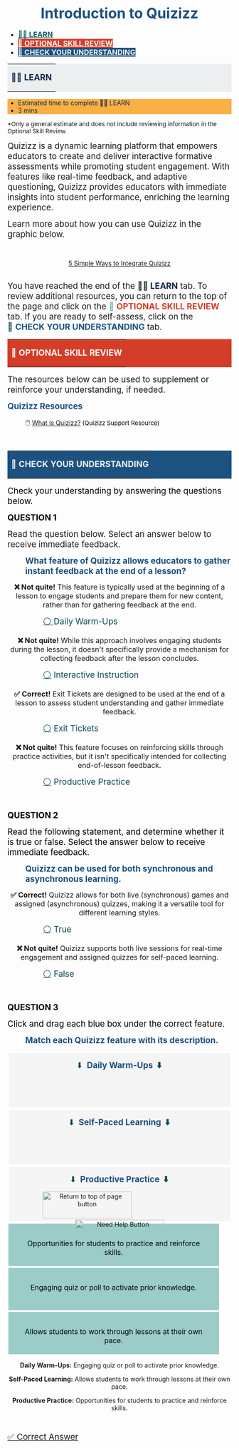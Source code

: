<div id="top"></div>
<h2 style="text-align: center;"><span style="font-size: 24pt; color: #1d517f;"><strong>Introduction to Quizizz</strong></span></h2>
<div class="enhanceable_content tabs">
    <ul>
        <li><span style="font-size: 12pt; color: #12284b;"><strong><span style="background-color: #ffffff;"><a style="background-color: #ffffff; color: #12284b;" href="#fragment-1"><span style="color: #0d6068;">👩&zwj;🏫 LEARN</span></a></span></strong></span></li>
        <li><span style="color: #000000; font-size: 12pt;"><strong><span style="background-color: #d43d27;"><a style="background-color: #d43d27; color: #ffffff;" href="#fragment-2">📑 OPTIONAL SKILL REVIEW</a></span></strong></span></li>
        <li><span style="color: #ecf0f1; font-size: 12pt;"><strong><span style="background-color: #1d517f;"><a style="background-color: #1d517f; color: #ecf0f1;" href="#fragment-3">🧠 CHECK YOUR UNDERSTANDING</a></span></strong></span><span style="font-size: 12pt;"><strong><span style="background-color: #fed18b;"><br /></span></strong></span></li>
    </ul>
    <div id="fragment-1">
        <table style="border-collapse: collapse; width: 100%; background-color: #eceff0; border-style: none;" border="0">
            <tbody>
                <tr>
                    <td style="width: 99.9582%; height: 5px;">
                        <p style="text-align: center;"><span style="font-size: 14pt; background-color: #ecf0f1; color: #12284b;"><strong>👩&zwj;🏫 LEARN</strong></span></p>
                    </td>
                </tr>
            </tbody>
        </table>
        <p style="text-align: left;"><span style="font-size: 12pt;"> </span></p>
        <ul class="pill" style="background-color: #fbb045;">
            <li><span style="color: #12284b;">Estimated time to complete 👩&zwj;🏫 LEARN</span></li>
            <li><span style="color: #12284b;">3 mins</span></li>
        </ul>
        <p><span style="font-size: 10pt;">*Only a general estimate and does not include reviewing information in the Optional Skill Review.</span></p>
        <p><span style="font-size: 18.6667px;">Quizizz is a dynamic learning platform that empowers educators to create and deliver interactive formative assessments while promoting student engagement. With features like real-time feedback, and adaptive questioning, Quizizz provides educators with immediate insights into student performance, enriching the learning experience.</span></p>
        <p><span style="font-size: 18.6667px;">Learn more about how you can use Quizizz in the graphic below.</span></p>
        <p style="text-align: center;">&nbsp;</p>
        <p style="text-align: center;"><a class="instructure_file_link instructure_scribd_file auto_open" title="1.1 5 Simple Ways to Integrate Quizizz.pdf" href="https://fwisd.instructure.com/courses/361613/files/9792419?wrap=1" target="_blank" rel="noopener" data-canvas-previewable="false" data-api-endpoint="https://fwisd.instructure.com/api/v1/courses/361613/files/9792419" data-api-returntype="File">5 Simple Ways to Integrate Quizizz</a></p>
        <br />
        <div><span style="font-size: 14pt;">You have reached the end of the <strong>👩&zwj;🏫 <span style="color: #12284b;">LEARN</span></strong> tab. To review additional resources, you can return to the top of the page and click on the <span style="color: #72aebb;">📑&nbsp;<span style="color: #d43d27;"><strong>OPTIONAL SKILL REVIEW</strong></span></span> tab. If you are ready to self-assess, click on the <span style="color: #0e4b54;">🧠&nbsp;<span style="color: #1d517f;"><strong>CHECK YOUR UNDERSTANDING</strong></span></span> tab.</span></div>
    </div>
    <div id="fragment-2">
        <table style="border-collapse: collapse; width: 100%; background-color: #d43d27; border-style: none;" border="0">
            <tbody>
                <tr>
                    <td style="width: 99.9582%; height: 10px;">
                        <p style="text-align: center;"><span style="color: #ffffff; font-size: 14pt;"><strong>📑 OPTIONAL SKILL REVIEW</strong></span></p>
                    </td>
                </tr>
            </tbody>
        </table>
        <p><span style="font-size: 14pt;">The resources below can be used to supplement or reinforce your understanding, if needed.</span></p>
        <p><span style="color: #1d517f;"><strong><span style="font-size: 14pt;">Quizizz Resources</span></strong></span></p>
        <p style="padding-left: 40px;"><span style="color: #000000;"><a style="color: #000000;" href="#"></a><span style="font-size: 12pt;">🖱️&nbsp;</span></span><a class="inline_disabled" title="Printable and editable 1 pagers for PD-2.pdf" href="https://support.quizizz.com/hc/en-us/articles/203610052-What-is-Quizizz" target="_blank" rel="noopener" data-canvas-previewable="false" data-api-endpoint="https://fwisd.instructure.com/api/v1/courses/361613/files/9642345" data-api-returntype="File">What is Quizizz?</a> <span style="color: #000000;"><span style="font-size: 10pt;">(Quizizz Support Resource)</span></span>&nbsp;</p>
    </div>
    <p>&nbsp;</p>
    <div id="fragment-3">
        <table style="border-collapse: collapse; width: 100%; background-color: #1d517f; border-style: none;" border="0">
            <tbody>
                <tr>
                    <td style="width: 99.9582%;">
                        <p style="text-align: center;"><span style="color: #000000; font-size: 14pt;"><span style="color: #ecf0f1;"><strong>🧠 CHECK YOUR UNDERSTANDING</strong></span></span></p>
                    </td>
                </tr>
            </tbody>
        </table>
        <p style="text-align: left;"><span style="color: #000000; font-size: 14pt;">Check your understanding by answering the questions below. </span></p>
        <p style="text-align: left;"><span style="font-size: 14pt;"><strong><span style="color: #000000;">QUESTION 1</span></strong></span></p>
        <p style="text-align: left;"><span style="font-size: 14pt;">Read the question below. Select an answer below to receive immediate feedback.</span></p>
        <p style="text-align: left; padding-left: 40px;"><span style="color: #1d517f;"><strong><span style="font-size: 14pt;">What feature of Quizizz allows educators to gather instant feedback at the end of a lesson?</span></strong></span></p>
        <div id="dialog_for_Q3a" class="enhanceable_content dialog" style="text-align: center;"><span style="font-size: 12pt;"><strong>❌ Not quite!</strong> This feature is typically used at the beginning of a lesson to engage students and prepare them for new content, rather than for gathering feedback at the end.</span></div>
        <p style="padding-left: 80px;"><span style="font-size: 14pt; color: #0e4b54;"><a id="dialog_for_Q3a" style="color: #0e4b54;" href="#dialog_for_Q3a">⚪ </a> Daily Warm-Ups</span></p>
        <div id="dialog_for_Q3b" class="enhanceable_content dialog" style="text-align: center;"><span style="font-size: 12pt;"><strong>❌ Not quite!</strong> While this approach involves engaging students during the lesson, it doesn't specifically provide a mechanism for collecting feedback after the lesson concludes.</span></div>
        <p style="padding-left: 80px;"><span style="font-size: 14pt; color: #0e4b54;"><a id="dialog_for_Q3b" style="color: #0e4b54;" href="#dialog_for_Q3b">⚪</a> Interactive Instruction</span></p>
        <div id="dialog_for_Q3c" class="enhanceable_content dialog" style="text-align: center;"><span style="font-size: 12pt;"><strong>✅ Correct!</strong> Exit Tickets are designed to be used at the end of a lesson to assess student understanding and gather immediate feedback.</span></div>
        <p style="padding-left: 80px;"><span style="font-size: 14pt; color: #0e4b54;"><a id="dialog_for_Q3c" style="color: #0e4b54;" href="#dialog_for_Q3c">⚪</a> Exit Tickets</span></p>
        <div id="dialog_for_Q3d" class="enhanceable_content dialog" style="text-align: center;"><span style="font-size: 12pt;"><strong>❌ Not quite!</strong> This feature focuses on reinforcing skills through practice activities, but it isn't specifically intended for collecting end-of-lesson feedback.</span></div>
        <p style="padding-left: 80px;"><span style="font-size: 14pt; color: #0e4b54;"><a id="dialog_for_Q3d" style="color: #0e4b54;" href="#dialog_for_Q3d">⚪</a> Productive Practice</span></p>
        <p style="text-align: left;">&nbsp;</p>
        <p style="text-align: left;"><span style="font-size: 14pt;"><strong><span style="color: #000000;">QUESTION 2</span></strong></span></p>
        <p style="text-align: left;"><span style="color: #000000; font-size: 12pt; font-family: inherit;"><span style="font-size: 14pt;">Read the following statement, and determine whether it is true or false. Select the answer below to receive immediate feedback.</span></span></p>
        <p style="text-align: left; padding-left: 40px;"><span style="color: #1d517f;"><span style="font-size: 18.6667px;"><strong>Quizizz can be used for both synchronous and asynchronous learning.</strong></span></span></p>
        <div id="dialog_for_Q1T" class="enhanceable_content dialog" style="text-align: center;"><span style="font-size: 12pt;"><strong>✅ Correct!</strong> Quizizz allows for both live (synchronous) games and assigned (asynchronous) quizzes, making it a versatile tool for different learning styles.</span></div>
        <p style="padding-left: 80px;"><span style="font-size: 14pt; color: #0e4b54;"><a id="dialog_for_Q1T" style="color: #0e4b54;" href="#dialog_for_Q1T">⚪</a> True</span></p>
        <div id="dialog_for_Q1F" class="enhanceable_content dialog" style="text-align: center;"><span style="font-size: 12pt;"><strong>❌ Not quite!</strong> Quizizz supports both live sessions for real-time engagement and assigned quizzes for self-paced learning.</span></div>
        <p style="padding-left: 80px;"><span style="font-size: 14pt; color: #0e4b54;"><a id="dialog_for_Q1F" style="color: #0e4b54;" href="#dialog_for_Q1F">⚪</a> False</span></p>
        <p style="padding-left: 40px;">&nbsp;</p>
        <p><strong style="font-size: 14pt; color: var(--ic-brand-font-color-dark); font-family: inherit;"><span style="color: #000000;">QUESTION 3</span></strong></p>
        <div>
            <p style="text-align: left;"><span style="color: #000000; font-size: 14pt;">Click and drag each blue box under the correct feature.</span></p>
            <p style="text-align: left; padding-left: 40px;"><span style="color: #1d517f;"><strong><span style="font-size: 14pt;">Match each Quizizz feature with its description.</span></strong></span></p>
            <div style="width: 100%; height: 300px;">
                <div class="grid-row">
                    <div class="col-xs-12 col-md-4" style="background-color: #f5f5f5; border: 3px solid #ffffff;">
                        <p style="text-align: center;"><span style="font-size: 14pt; color: #0e4b54;">⬇️&nbsp; <strong><span style="color: #1d517f;">Daily Warm-Ups</span>&nbsp; ⬇️</strong></span></p>
                        <p style="text-align: center;">&nbsp;</p>
                        <p style="text-align: center;">&nbsp;</p>
                    </div>
                    <div class="col-xs-12 col-md-4" style="background-color: #f5f5f5; border: 3px solid #ffffff;">
                        <p style="text-align: center;"><span style="font-size: 14pt; color: #0e4b54;">⬇️&nbsp; <strong><span style="color: #1d517f;">Self-Paced Learning</span>&nbsp; ⬇️</strong></span></p>
                        <p style="text-align: center;">&nbsp;</p>
                        <p style="text-align: center;">&nbsp;</p>
                    </div>
                    <div class="col-xs-12 col-md-4" style="background-color: #f5f5f5; border: 3px solid #ffffff;">
                        <p style="text-align: center;"><span style="font-size: 14pt; color: #0e4b54;">⬇️&nbsp; <strong><span style="color: #1d517f;">Productive Practice</span>&nbsp; ⬇️</strong></span></p>
                        <p style="text-align: center;">&nbsp;</p>
                        <p style="text-align: center;">&nbsp;</p>
                    </div>
                </div>
                <div class="grid-row">
                    <div class="col-xs-12 col-md-4">
                        <div class="enhanceable_content draggable">
                            <div style="text-align: center; background-color: #9bccc7; color: #000000; width: 90%; height: 75px; padding: 10px; border: 2px solid white;">
                                <p style="padding: 10px;"><span style="color: #000000;"><span style="font-size: 12pt; text-align: center;">Opportunities for students to practice and reinforce skills.</span></span></p>
                            </div>
                        </div>
                    </div>
                    <div class="col-xs-12 col-md-4">
                        <div class="enhanceable_content draggable">
                            <div style="text-align: center; background-color: #9bccc7; color: #000000; width: 90%; height: 75px; padding: 10px; border: 2px solid white;">
                                <p style="padding: 10px;"><span style="color: #000000;"><span style="font-size: 12pt;">Engaging quiz or poll to activate prior knowledge. </span></span></p>
                            </div>
                        </div>
                    </div>
                    <div class="col-xs-12 col-md-4">
                        <div class="enhanceable_content draggable">
                            <div style="text-align: center; background-color: #9bccc7; color: #000000; width: 90%; height: 75px; padding: 10px; border: 2px solid white;">
                                <p style="padding: 10px;"><span style="color: #000000;"><span style="font-size: 12pt;">Allows students to work through lessons at their own pace. </span></span></p>
                            </div>
                        </div>
                    </div>
                    <div id="dialog_for_Q6ANSWER" class="enhanceable_content dialog">
                        <p style="text-align: center;"><strong>Daily Warm-Ups:</strong> Engaging quiz or poll to activate prior knowledge.</p>
                        <p style="text-align: center;"><strong>Self-Paced Learning:</strong> Allows students to work through lessons at their own pace.</p>
                        <p style="text-align: center;"><strong>Productive Practice:</strong> Opportunities for students to practice and reinforce skills.</p>
                    </div>
                    <p style="text-align: center;">&nbsp;</p>
                    <p><span style="font-size: 14pt;"><a id="Q6ANSWER" class="Button" href="#dialog_for_Q6ANSWER">✅ Correct Answer</a></span></p>
                </div>
            </div>
        </div>
    </div>
    <p style="text-align: center;"><span style="color: #ffffff;"><a class="inline_disabled" href="#top" target="_self" data-api-endpoint="https://fwisd.instructure.com/api/v1/courses/361613/pages/course-content-page-template%23top" data-api-returntype="Page"><img src="https://fwisd.instructure.com/courses/361613/files/9641619/preview" alt="Return to top of page button" width="200" height="60" data-api-endpoint="https://fwisd.instructure.com/api/v1/courses/361613/files/9641619" data-api-returntype="File" /></a>&nbsp; &nbsp; &nbsp; &nbsp; &nbsp; &nbsp; &nbsp; &nbsp; &nbsp; &nbsp; &nbsp; &nbsp; &nbsp; &nbsp; &nbsp; &nbsp; &nbsp; &nbsp; &nbsp; <a class="inline_disabled" href="https://fwisd.instructure.com/conversations?context_id=course_361613&amp;user_id=282&amp;user_name=EdTech%20eLearning#filter=type=inbox" target="_blank" rel="noopener"><img src="https://fwisd.instructure.com/courses/361613/files/9641618/preview" alt="Need Help Button" width="200" height="60" data-api-endpoint="https://fwisd.instructure.com/api/v1/courses/361613/files/9641618" data-api-returntype="File" /></a></span></p>
</div>
